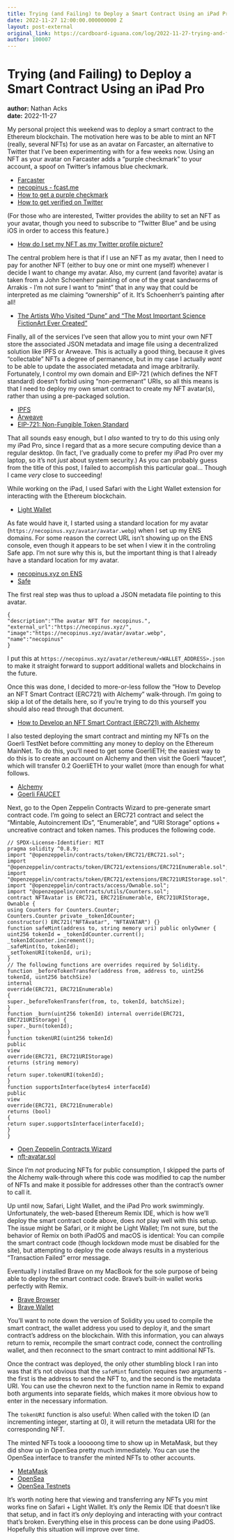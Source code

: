 ```yaml
---
title: Trying (and Failing) to Deploy a Smart Contract Using an iPad Pro
date: 2022-11-27 12:00:00.000000000 Z
layout: post-external
original_link: https://cardboard-iguana.com/log/2022-11-27-trying-and-failing-to-deploy-a-smart-contract-using-an-ipad-pro.html
author: 100007
---
```


# Trying (and Failing) to Deploy a Smart Contract Using an iPad Pro

**author:** Nathan Acks  
**date:** 2022-11-27

My personal project this weekend was to deploy a smart contract to the Ethereum blockchain. The motivation here was to be able to mint an NFT (really, several NFTs) for use as an avatar on Farcaster, an alternative to Twitter that I’ve been experimenting with for a few weeks now. Using an NFT as your avatar on Farcaster adds a “purple checkmark” to your account, a spoof on Twitter’s infamous blue checkmark.

- [Farcaster](https://www.farcaster.xyz/)
- [necopinus - fcast.me](https://fcast.me/necopinus)
- [How to get a purple checkmark](https://farcasterxyz.notion.site/How-to-get-a-purple-checkmark-fb66f0cb0f5f4f24b699b8f288a2f14a)
- [How to get verified on Twitter](https://help.twitter.com/managing-your-account/about-twitter-verified-accounts)

(For those who are interested, Twitter provides the ability to set an NFT as your avatar, though you need to subscribe to “Twitter Blue” and be using iOS in order to access this feature.)

- [How do I set my NFT as my Twitter profile picture?](https://support.opensea.io/hc/en-us/articles/4415562648851-How-do-I-set-my-NFT-as-my-Twitter-profile-picture-)

The central problem here is that if I use an NFT as my avatar, then I need to pay for another NFT (either to buy one or mint one myself) whenever I decide I want to change my avatar. Also, my current (and favorite) avatar is taken from a John Schoenherr painting of one of the great sandworms of Arrakis - I’m not sure I want to “mint” that in any way that could be interpreted as me claiming “ownership” of it. It’s Schoenherr’s painting after all!

- [The Artists Who Visited “Dune” and “The Most Important Science FictionArt Ever Created”](https://dangerousminds.net/comments/the_artist_who_visited_dune)

Finally, all of the services I’ve seen that allow you to mint your own NFT store the associated JSON metadata and image file using a decentralized solution like IPFS or Arweave. This is actually a good thing, because it gives “collectable” NFTs a degree of permanence, but in my case I actually _want_ to be able to update the associated metadata and image arbitrarily. Fortunately, I control my own domain and EIP-721 (which defines the NFT standard) doesn’t forbid using “non-permenant” URIs, so all this means is that I need to deploy my own smart contract to create my NFT avatar(s), rather than using a pre-packaged solution.

- [IPFS](https://ipfs.tech/)
- [Arweave](https://www.arweave.org/)
- [EIP-721: Non-Fungible Token Standard](https://eips.ethereum.org/EIPS/eip-721)

That all sounds easy enough, but I _also_ wanted to try to do this using only my iPad Pro, since I regard that as a more secure computing device than a regular desktop. (In fact, I’ve gradually come to prefer my iPad Pro over my laptop, so it’s not _just_ about system security.) As you can probably guess from the title of this post, I failed to accomplish this particular goal… Though I came _very_ close to succeeding!

While working on the iPad, I used Safari with the Light Wallet extension for interacting with the Ethereum blockchain.

- [Light Wallet](https://wallet.light.so)

As fate would have it, I started using a standard location for my avatar (`https://necopinus.xyz/avatar/avatar.webp`) when I set up my ENS domains. For some reason the correct URL isn’t showing up on the ENS console, even though it appears to be set when I view it in the controling Safe app. I’m not sure why this is, but the important thing is that I already have a standard location for my avatar.

- [necopinus.xyz on ENS](https://app.ens.domains/name/necopinus.xyz/details)
- [Safe](https://app.safe.global/)

The first real step was thus to upload a JSON metadata file pointing to this avatar.

```
{
"description":"The avatar NFT for necopinus.",
"external_url":"https://necopinus.xyz/",
"image":"https://necopinus.xyz/avatar/avatar.webp",
"name":"necopinus"
}
```

I put this at `https://necopinus.xyz/avatar/ethereum/<WALLET_ADDRESS>.json` to make it straight forward to support additional wallets and blockchains in the future.

Once this was done, I decided to more-or-less follow the “How to Develop an NFT Smart Contract (ERC721) with Alchemy” walk-through. I’m going to skip a lot of the details here, so if you’re trying to do this yourself you should also read through that document.

- [How to Develop an NFT Smart Contract (ERC721) with Alchemy](https://docs.alchemy.com/docs/how-to-develop-an-nft-smart-contract-erc721-with-alchemy)

I also tested deploying the smart contract and minting my NFTs on the Goerli TestNet before committing any money to deploy on the Ethereum MainNet. To do this, you’ll need to get some GoerliETH; the easiest way to do this is to create an account on Alchemy and then visit the Goerli “faucet”, which will transfer 0.2 GoerliETH to your wallet (more than enough for what follows.

- [Alchemy](https://www.alchemy.com)
- [Goerli FAUCET](https://goerlifaucet.com/)

Next, go to the Open Zeppelin Contracts Wizard to pre-generate smart contract code. I’m going to select an ERC721 contract and select the “Mintable, Autoincrement IDs”, “Enumerable”, and “URI Storage” options + uncreative contract and token names. This produces the following code.

```
// SPDX-License-Identifier: MIT
pragma solidity ^0.8.9;
import "@openzeppelin/contracts/token/ERC721/ERC721.sol";
import "@openzeppelin/contracts/token/ERC721/extensions/ERC721Enumerable.sol";
import "@openzeppelin/contracts/token/ERC721/extensions/ERC721URIStorage.sol";
import "@openzeppelin/contracts/access/Ownable.sol";
import "@openzeppelin/contracts/utils/Counters.sol";
contract NFTAvatar is ERC721, ERC721Enumerable, ERC721URIStorage, Ownable {
using Counters for Counters.Counter;
Counters.Counter private _tokenIdCounter;
constructor() ERC721("NFTAvatar", "NFTAVATAR") {}
function safeMint(address to, string memory uri) public onlyOwner {
uint256 tokenId = _tokenIdCounter.current();
_tokenIdCounter.increment();
_safeMint(to, tokenId);
_setTokenURI(tokenId, uri);
}
// The following functions are overrides required by Solidity.
function _beforeTokenTransfer(address from, address to, uint256 tokenId, uint256 batchSize)
internal
override(ERC721, ERC721Enumerable)
{
super._beforeTokenTransfer(from, to, tokenId, batchSize);
}
function _burn(uint256 tokenId) internal override(ERC721, ERC721URIStorage) {
super._burn(tokenId);
}
function tokenURI(uint256 tokenId)
public
view
override(ERC721, ERC721URIStorage)
returns (string memory)
{
return super.tokenURI(tokenId);
}
function supportsInterface(bytes4 interfaceId)
public
view
override(ERC721, ERC721Enumerable)
returns (bool)
{
return super.supportsInterface(interfaceId);
}
}
```

- [Open Zeppelin Contracts Wizard](https://docs.openzeppelin.com/contracts/4.x/wizard)
- [nft-avatar.sol](https://cardboard-iguana.com/log/assets/nft-avatar.sol)

Since I’m _not_ producing NFTs for public consumption, I skipped the parts of the Alchemy walk-through where this code was modified to cap the number of NFTs and make it possible for addresses other than the contract’s owner to call it.

Up until now, Safari, Light Wallet, and the iPad Pro work swimmingly. Unfortunately, the web-based Ethereum Remix IDE, which is how we’ll deploy the smart contract code above, does _not_ play well with this setup. The issue might be Safari, or it might be Light Wallet; I’m not sure, but the behavior of Remix on both iPadOS and macOS is identical: You can compile the smart contract code (though lockdown mode must be disabled for the site), but attempting to deploy the code always results in a mysterious “Transaction Failed” error message.

Eventually I installed Brave on my MacBook for the sole purpose of being able to deploy the smart contract code. Brave’s built-in wallet works perfectly with Remix.

- [Brave Browser](https://brave.com/)
- [Brave Wallet](https://brave.com/wallet/)

You’ll want to note down the version of Solidity you used to compile the smart contract, the wallet address you used to deploy it, and the smart contract’s address on the blockchain. With this information, you can always return to remix, recompile the smart contract code, connect the controlling wallet, and then reconnect to the smart contract to mint additional NFTs.

Once the contract was deployed, the only other stumbling block I ran into was that it’s not obvious that the `safeMint` function requires _two_ arguments - the first is the address to send the NFT to, and the second is the metadata URI. You can use the chevron next to the function name in Remix to expand both arguments into separate fields, which makes it more obvious how to enter in the necessary information.

The `tokenURI` function is also useful: When called with the token ID (an incrementing integer, starting at 0), it will return the metadata URI for the corresponding NFT.

The minted NFTs took a looooong time to show up in MetaMask, but they did show up in OpenSea pretty much immediately. You can use the OpenSea interface to transfer the minted NFTs to other accounts.

- [MetaMask](https://metamask.io)
- [OpenSea](https://opensea.io)
- [OpenSea Testnets](https://testnets.opensea.io)

It’s worth noting here that viewing and transferring any NFTs you mint works fine on Safari + Light Wallet. It’s _only_ the Remix IDE that doesn’t like that setup, and in fact it’s _only_ deploying and interacting with your contract that’s broken. Everything else in this process can be done using iPadOS. Hopefully this situation will improve over time.

